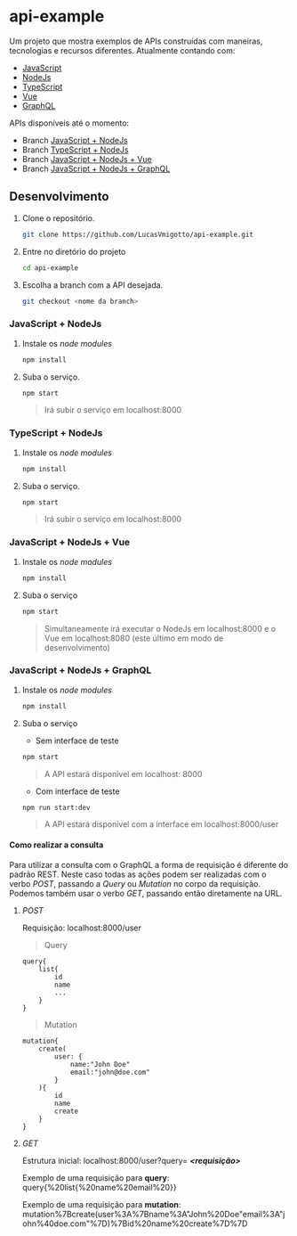 # api-example

Um projeto que mostra exemplos de APIs construídas com maneiras, tecnologias e recursos diferentes. Atualmente contando com:

* [JavaScript](https://goo.gl/yUCHeG)
* [NodeJs](https://goo.gl/nZ9eqf)
* [TypeScript](https://goo.gl/U1TWdw)
* [Vue](https://goo.gl/rgKjAa)
* [GraphQL](https://goo.gl/zNKvVA)

APIs disponíveis até o momento:

* Branch [JavaScript + NodeJs](https://goo.gl/pxm1EU)
* Branch [TypeScript + NodeJs](https://goo.gl/5D9Bny)
* Branch [JavaScript + NodeJs + Vue](https://goo.gl/C8WJjo)
* Branch [JavaScript + NodeJs + GraphQL](https://goo.gl/aWqWQp)

## Desenvolvimento

1. Clone o repositório.

    ```bash
    git clone https://github.com/LucasVmigotto/api-example.git
    ```

2. Entre no diretório do projeto

    ```bash
    cd api-example
    ```

3. Escolha a branch com a API desejada.

    ```bash
    git checkout <nome da branch>
    ```

### JavaScript + NodeJs

1. Instale os _node modules_

    ```bash
    npm install
    ```

2. Suba o serviço.

    ```bash
    npm start
    ```

    > Irá subir o serviço em localhost:8000

### TypeScript + NodeJs

1. Instale os _node modules_

    ```bash
    npm install
    ```

2. Suba o serviço.

    ```bash
    npm start
    ```

    > Irá subir o serviço em localhost:8000

### JavaScript + NodeJs + Vue

1. Instale os _node modules_

    ```bash
    npm install
    ```

2. Suba o serviço

    ```bash
    npm start
    ```

    > Simultaneamente irá executar o NodeJs em localhost:8000 e o Vue em localhost:8080 (este último em modo de desenvolvimento)

### JavaScript + NodeJs + GraphQL

1. Instale os _node modules_

    ```bash
    npm install
    ```

2. Suba o serviço

    * Sem interface de teste

    ```bash
    npm start
    ```

    > A API estará disponível em localhost: 8000

    * Com interface de teste

    ```bash
    npm run start:dev
    ```

    > A API estará disponível com a interface em localhost:8000/user

#### Como realizar a consulta

Para utilizar a consulta com o GraphQL a forma de requisição é diferente do padrão REST. Neste caso todas as ações podem ser realizadas com o verbo _POST_, passando a _Query_ ou _Mutation_ no corpo da requisição. Podemos também usar o verbo _GET_, passando então diretamente na URL.

1. _POST_

    Requisição: localhost:8000/user

    > Query
    ```text
    query{
        list{
            id
            name
            ...
        }
    }
    ```

      > Mutation

    ```text
    mutation{
        create(
            user: {
                name:"John Doe"
                email:"john@doe.com"
            }
        ){
            id
            name
            create
        }
    }
    ```

2. _GET_

    Estrutura inicial: localhost:8000/user?query= ***&#60;requisição&#62;***

    Exemplo de uma requisição para **query**:
    query{%20list{%20name%20email%20}}

    Exemplo de uma requisição para **mutation**:
    mutation%7Bcreate(user%3A%7Bname%3A"John%20Doe"email%3A"john%40doe.com"%7D)%7Bid%20name%20create%7D%7D